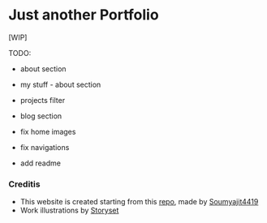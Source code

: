 # Just another Portfolio 

[WIP]

TODO:
- about section
- my stuff - about section
- projects filter
- blog section

- fix home images
- fix navigations
- add readme

### Creditis
- This website is created starting from this [repo](https://github.com/soumyajit4419/Portfolio), made by [Soumyajit4419](https://github.com/soumyajit4419/Portfolio)
- Work illustrations by [Storyset](https://storyset.com/work)